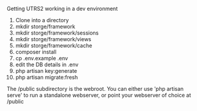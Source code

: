 Getting UTRS2 working in a dev environment

1. Clone into a directory
2. mkdir storge/framework
3. mkdir storge/framework/sessions
4. mkdir storge/framework/views
5. mkdir storge/framework/cache
6. composer install
7. cp .env.example .env
8. edit the DB details in .env
9. php artisan key:generate
10. php artisan migrate:fresh

The /public subdirectory is the webroot. You can either use 'php artisan serve' to run a standalone webserver, or point your webserver of choice at /public
